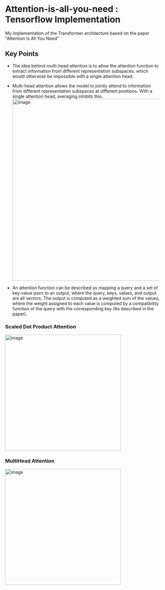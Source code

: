 # Attention-is-all-you-need : Tensorflow Implementation
My implementation of the Transformer architecture based on the paper "Attention Is All You Need"

## Key Points
- The idea behind multi-head attention is to allow the attention function to extract information from different representation subspaces, which would otherwise be impossible with a single attention head.
- Multi-head attention allows the model to jointly attend to information from different representation subspaces at different positions. With a single attention head, averaging inhibits this.
  <img width="591" alt="image" src="https://github.com/user-attachments/assets/e08bb4c1-9945-4916-923c-55f839479a1a">

- An attention function can be described as mapping a query and a set of key-value pairs to an output,
where the query, keys, values, and output are all vectors. The output is computed as a weighted sum
of the values, where the weight assigned to each value is computed by a compatibility function of the
query with the corresponding key (As described in the paper).


### Scaled Dot Product Attention
<img width="377" alt="image" src="https://github.com/user-attachments/assets/2382c017-44ca-4c5b-9f05-223af768d278">

### MultiHead Attention
<img width="377" alt="image" src="https://github.com/user-attachments/assets/2f7dbeaf-0eba-40a9-bb96-6fff7246ab99">
